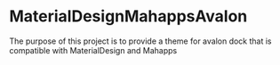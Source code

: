 # MaterialDesignMahappsAvalon
The purpose of this project is to provide a theme for avalon dock that is compatible with MaterialDesign and Mahapps
